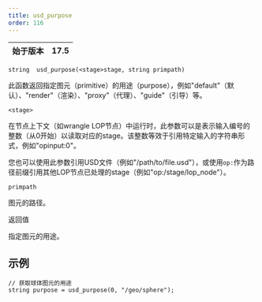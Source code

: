 ```yaml
---
title: usd_purpose
order: 116
---
```

| 始于版本 | 17.5 |
| --- | --- |

`string  usd_purpose(<stage>stage, string primpath)`

此函数返回指定图元（primitive）的用途（purpose），例如"default"（默认）、"render"（渲染）、"proxy"（代理）、"guide"（引导）等。

`<stage>`

在节点上下文（如wrangle LOP节点）中运行时，此参数可以是表示输入编号的整数（从0开始）以读取对应的stage。该整数等效于引用特定输入的字符串形式，例如"opinput:0"。

您也可以使用此参数引用USD文件（例如"/path/to/file.usd"），或使用`op:`作为路径前缀引用其他LOP节点已处理的stage（例如"op:/stage/lop_node"）。

`primpath`

图元的路径。

返回值

指定图元的用途。

## 示例

```vex
// 获取球体图元的用途
string purpose = usd_purpose(0, "/geo/sphere");

```
